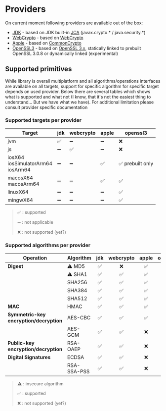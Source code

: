 # Providers

On current moment following providers are available out of the box:

* [JDK](jdk.md) - based on
  JDK built-in [JCA](https://docs.oracle.com/en/java/javase/17/security/java-cryptography-architecture-jca-reference-guide.html)
  (javax.crypto.* / java.security.*)
* [WebCrypto](webcrypto.md) - based on
  [WebCrypto](https://developer.mozilla.org/en-US/docs/Web/API/Web_Crypto_API)
* [Apple](apple.md) - based on
  [CommonCrypto](https://developer.apple.com/library/archive/documentation/Security/Conceptual/cryptoservices/Introduction/Introduction.html)
* [OpenSSL3](openssl3.md) - based on [OpenSSL 3.x](https://www.openssl.org),
  statically linked to prebuilt OpenSSL 3.0.8 or dynamically linked (experimental)

## Supported primitives

While library is overall multiplatform and all algorithms/operations interfaces are available on all targets,
support for specific algorithm for specific target depends on used provider.
Below there are several tables which shows what is supported and what not
(I know, that it's not the easiest thing to understand... But we have what we have).
For additional limitation please consult provider specific documentation

### Supported targets per provider

| Target                                    | jdk | webcrypto | apple | openssl3        |
|-------------------------------------------|-----|-----------|-------|-----------------|
| jvm                                       | ✅   | ➖         | ➖     | ❌               |
| js                                        | ➖   | ✅         | ➖     | ❌               |
| iosX64<br/>iosSimulatorArm64<br/>iosArm64 | ➖   | ➖         | ✅     | ✅ prebuilt only |
| macosX64<br/>macosArm64                   | ➖   | ➖         | ✅     | ✅               |
| linuxX64                                  | ➖   | ➖         | ➖     | ✅               |
| mingwX64                                  | ➖   | ➖         | ➖     | ✅               |

> ✅ : supported
>
> ➖ : not applicable
>
> ❌ : not supported (yet?)

### Supported algorithms per provider

| Operation                                   | Algorithm   | jdk | webcrypto | apple | openssl3 |
|---------------------------------------------|-------------|:---:|:---------:|:-----:|:--------:|
| **Digest**                                  | ⚠️ MD5      |  ✅  |     ❌     |   ✅   |    ✅     |
|                                             | ⚠️ SHA1     |  ✅  |     ✅     |   ✅   |    ✅     |
|                                             | SHA256      |  ✅  |     ✅     |   ✅   |    ✅     |
|                                             | SHA384      |  ✅  |     ✅     |   ✅   |    ✅     |
|                                             | SHA512      |  ✅  |     ✅     |   ✅   |    ✅     |
| **MAC**                                     | HMAC        |  ✅  |     ✅     |   ✅   |    ✅     |
| **Symmetric-key<br/>encryption/decryption** | AES-CBC     |  ✅  |     ✅     |   ✅   |    ✅     |
|                                             | AES-GCM     |  ✅  |     ✅     |   ❌   |    ✅     |
| **Public-key<br/>encryption/decryption**    | RSA-OAEP    |  ✅  |     ✅     |   ❌   |    ✅     |
| **Digital Signatures**                      | ECDSA       |  ✅  |     ✅     |   ❌   |    ✅     |
|                                             | RSA-SSA-PSS |  ✅  |     ✅     |   ❌   |    ✅     |

> ⚠️ : insecure algorithm
>
> ✅ : supported
>
> ❌ : not supported (yet?)
